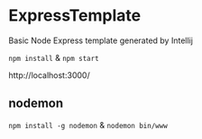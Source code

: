 # ExpressTemplate
Basic Node Express template generated by Intellij

`npm install` & `npm start`

http://localhost:3000/

## nodemon

`npm install -g nodemon` & `nodemon bin/www`
